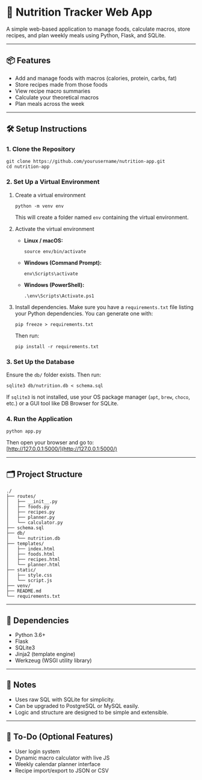 # 🥗 Nutrition Tracker Web App

A simple web-based application to manage foods, calculate macros, store recipes, and plan weekly meals using Python, Flask, and SQLite.

---

## 📦 Features

- Add and manage foods with macros (calories, protein, carbs, fat)
- Store recipes made from those foods
- View recipe macro summaries
- Calculate your theoretical macros
- Plan meals across the week

---

## 🛠️ Setup Instructions

### 1. Clone the Repository

```
git clone https://github.com/yourusername/nutrition-app.git
cd nutrition-app
```

### 2. Set Up a Virtual Environment

1. Create a virtual environment

    ```
    python -m venv env
    ```

    This will create a folder named `env` containing the virtual environment.

2. Activate the virtual environment

    - **Linux / macOS:**

        ```
        source env/bin/activate
        ```

    - **Windows (Command Prompt):**

        ```
        env\Scripts\activate
        ```

    - **Windows (PowerShell):**

        ```
        .\env\Scripts\Activate.ps1
        ```

3. Install dependencies. Make sure you have a `requirements.txt` file listing your Python dependencies. You can generate one with:

    ```
    pip freeze > requirements.txt
    ```

    Then run:

    ```
    pip install -r requirements.txt
    ```

### 3. Set Up the Database

Ensure the `db/` folder exists. Then run:

```
sqlite3 db/nutrition.db < schema.sql
```

If `sqlite3` is not installed, use your OS package manager (`apt`, `brew`, `choco`, etc.) or a GUI tool like DB Browser for SQLite.

### 4. Run the Application

```
python app.py
```

Then open your browser and go to:  
[http://127.0.0.1:5000/](http://127.0.0.1:5000/)

---

## 🗂️ Project Structure

```
./
├── routes/
│   ├── __init__.py
│   ├── foods.py
│   ├── recipes.py
│   ├── planner.py
│   └── calculator.py
├── schema.sql
├── db/
│   └── nutrition.db
├── templates/
│   ├── index.html
│   ├── foods.html
│   ├── recipes.html
│   └── planner.html
├── static/
│   ├── style.css
│   └── script.js
├── venv/
├── README.md
└── requirements.txt
```


---

## 🧠 Dependencies

- Python 3.6+
- Flask
- SQLite3
- Jinja2 (template engine)
- Werkzeug (WSGI utility library)

---

## 🧹 Notes

- Uses raw SQL with SQLite for simplicity.
- Can be upgraded to PostgreSQL or MySQL easily.
- Logic and structure are designed to be simple and extensible.

---

## 📌 To-Do (Optional Features)

- User login system
- Dynamic macro calculator with live JS
- Weekly calendar planner interface
- Recipe import/export to JSON or CSV
